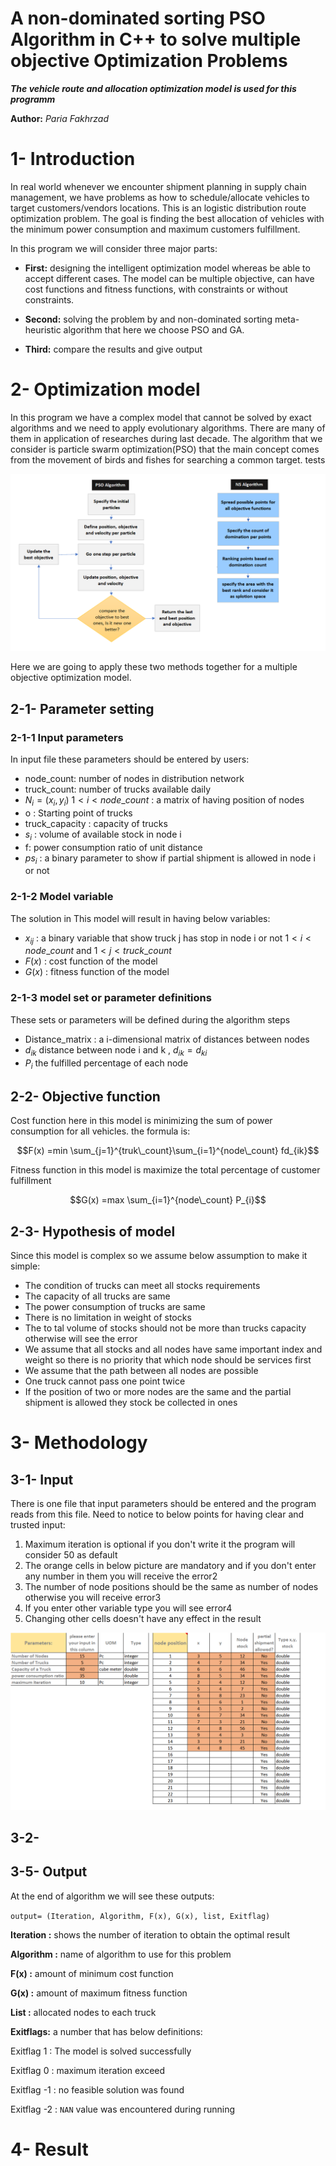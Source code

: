 A non-dominated sorting PSO Algorithm in C++ to solve multiple objective Optimization Problems
==============

***The vehicle route and allocation optimization model is used for this programm***

**Author:** *Paria Fakhrzad*

# 1- Introduction 
In real world whenever we encounter shipment planning in supply chain management, we have problems as how to schedule/allocate vehicles to target customers/vendors locations. This is an logistic distribution route optimization problem. The goal is finding the best allocation of vehicles with the minimum power consumption and maximum customers fulfillment.

In this program we will consider three major parts:
* **First:** designing  the intelligent optimization model whereas be able to accept different cases. The model can be multiple objective, can have cost functions and fitness functions, with constraints or without constraints.

* **Second:** solving the problem by and non-dominated sorting meta-heuristic algorithm that here we choose PSO and GA.

* **Third:** compare the results and give output

# 2- Optimization model
In this program we have a complex model that cannot be solved by exact algorithms and we need to apply evolutionary algorithms. There are many of them in application of researches during last decade. The algorithm that we consider is particle swarm optimization(PSO) that the main concept comes from the movement of birds and fishes for searching a common target. tests

![Algorithm](Algorithm.png)

Here we are going to apply these two methods together for a multiple objective optimization model. 

## 2-1- Parameter setting 
### 2-1-1 Input parameters
In input file these parameters should be entered by users:

* node_count: number of nodes in distribution network
* truck_count: number of trucks available daily
* $N_{i}=(x_{i},y_{i})$  $1<i<node\_count$ : a matrix of having position of nodes
* o : Starting point of trucks
* truck_capacity : capacity of trucks
* $s_{i}$ : volume of available stock in node i
* f: power consumption ratio of unit distance
* $ps_{i}$ : a binary parameter to show if partial shipment is allowed in node i or not

### 2-1-2 Model variable
The solution in This model will result in having below variables:
* $x_{ij}$ : a binary variable that show truck j has stop in node i or not $1<i<node\_count$  and $1<j<truck\_count$
* $F(x)$ : cost function of the model
* $G(x)$ : fitness function of the model

### 2-1-3 model set or parameter definitions
These sets or parameters will be defined during the algorithm steps
* Distance_matrix :  a i-dimensional matrix of distances between nodes
* $d_{ik}$ distance between node i and k , $d_{ik}=d_{ki}$
* $P_{i}$ the fulfilled percentage of each node

## 2-2- Objective function
Cost function here in this model is minimizing the sum of power consumption for all vehicles. the formula is:

$$F(x) =min \sum_{j=1}^{truk\_count}\sum_{i=1}^{node\_count} fd_{ik}$$

Fitness function in this model is maximize the total percentage of customer fulfillment

$$G(x) =max \sum_{i=1}^{node\_count} P_{i}$$

## 2-3- Hypothesis of model 
Since this model is complex so we assume below assumption to make it simple:
- The condition of trucks can meet all stocks requirements
- The capacity of all trucks are same
- The power consumption of trucks are same
- There is no limitation in weight of stocks
- The to tal volume of stocks should not be more than trucks capacity otherwise will see the error
- We assume that all stocks and all nodes have same important index and weight so there is no priority that which node should be services first
- We assume that the path between all nodes are possible 
- One truck cannot pass one point twice
- If the position of two or more nodes are the same and the partial shipment is allowed they stock be collected in ones
# 3- Methodology

## 3-1- Input 
There is one file that input parameters should be entered and the program reads from this file. Need to notice to below points for having clear and trusted input:
   1. Maximum iteration is optional if you don't write it the program will consider 50 as default
   2. The orange cells in below picture are mandatory and if you don't enter any number in them you will receive the error2
   3. The number of node positions should be the same as number of nodes otherwise you will receive error3
   4. If you enter other variable type you will see error4
   5. Changing other cells doesn't have any effect in the result

![input](input.png)

## 3-2- 

## 3-5- Output
At the end of algorithm we will see these outputs:

`output= (Iteration, Algorithm, F(x), G(x), list, Exitflag)`

**Iteration :** shows the number of iteration to obtain the optimal result

**Algorithm :** name of algorithm to use for this problem

**F(x) :** amount of minimum cost function

**G(x) :** amount of maximum fitness function

**List :** allocated nodes to each truck

**Exitflags:** a number that has below definitions:

Exitflag 1 : The model is solved successfully

Exitflag 0 : maximum iteration exceed

Exitflag -1 : no feasible solution was found

Exitflag -2 : `NAN` value was encountered during running

# 4- Result
